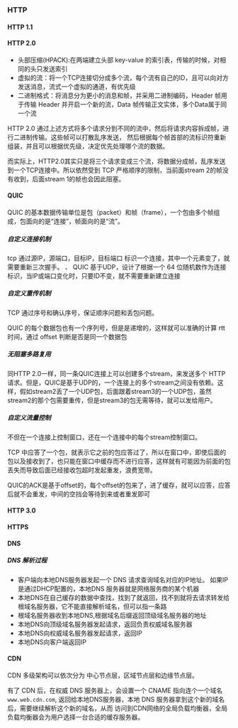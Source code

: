 ### HTTP 

#### HTTP 1.1

#### HTTP 2.0
- 头部压缩(HPACK):在两端建立头部 key-value 的索引表，传输的时候，对相同的头只发送索引
- 虚拟的流：将一个TCP连接切分成多个流，每个流有自己的ID，且可以向对方发送消息，流式一个虚拟的通道，有优先级
- 二进制格式：将消息分为更小的消息和帧，并采用二进制编码，Header 帧用于传输 Header 并开启一个新的流，Data 帧传输正文实体，多个Data属于同一个流  

HTTP 2.0 通过上述方式将多个请求分到不同的流中，然后将请求内容拆成帧，进行二进制传输。这些帧可以打散乱序发送， 然后根据每个帧首部的流标识符重新组装，并且可以根据优先级，决定优先处理哪个流的数据。  

而实际上，HTTP2.0其实只是将三个请求变成三个流，将数据分成帧，乱序发送到一个TCP连接中。所以依然受到 TCP 严格顺序的限制，当前面stream 2的帧没有收到，后面stream 1的帧也会因此阻塞。

#### QUIC
QUIC 的基本数据传输单位是包（packet）和帧（frame），一个包由多个帧组成，包面向的是“连接”，帧面向的是“流”。
##### 自定义连接机制
tcp 通过源IP，源端口，目标IP，目标端口 标识一个连接，其中一个元素变了，就需要重新三次握手。  、
QUIC 基于UDP，设计了根据一个 64 位随机数作为连接标识，当IP或端口变化时，只要ID不变，就不需要重新建立连接

##### 自定义重传机制
TCP 通过序号和确认序号，保证顺序问题和丢包问题。  

QUIC 的每个数据包也有一个序列号，但是是递增的，这样就可以准确的计算 rtt 时间，通过 offset 判断是否是同一个数据包

##### 无阻塞多路复用
同HTTP 2.0一样，同一条QUIC连接上可以创建多个stream，来发送多个 HTTP 请求。但是，QUIC是基于UDP的，一个连接上的多个stream之间没有依赖。这样，假如stream2丢了一个UDP包，后面跟着stream3的一个UDP包，虽然stream2的那个包需要重传，但是stream3的包无需等待，就可以发给用户。

##### 自定义流量控制
不但在一个连接上控制窗口，还在一个连接中的每个stream控制窗口。

TCP 中应答了一个包，就表示它之前的包应答过了，所以在窗口中，即使后面的包以及接收到了，也只能在窗口中缓存而不进行应答，这样就有可能因为前面的包丢失而导致后面已经接收包超时发起重发，浪费宽带。    

QUIC的ACK是基于offset的，每个offset的包来了，进了缓存，就可以应答，应答后就不会重发，中间的空挡会等待到来或者重发即可
#### HTTP 3.0

#### HTTPS

#### DNS
##### DNS 解析过程
- 客户端向本地DNS服务器发起一个 DNS 请求查询域名对应的IP地址。 如果IP是通过DHCP配置的，本地DNS 服务器就是网络服务商的某个机器
- 本地DNS在自己缓存的数据中查找，找到了就返回，找不到就将去请求转发给根域名服务器，它不能直接解析域名，但可以指一条路
- 根域名服务器收到本地DNS,根据域名后缀返回顶级域名服务器的地址
- 本地DNS向顶级域名服务器发起请求，返回负责权威域名服务器
- 本地DNS向权威域名服务器发起请求，返回IP
- 本地DNS向客户端返回IP

#### CDN
CDN 多级架构可以依次分为 中心节点层，区域节点层和边缘节点层。  

有了 CDN 后，在权威 DNS 服务器上，会设置一个 CNAME 指向连个一个域名 `www.web.cdn.com`, 返回给本地DNS服务器，本地 DNS 服务器拿到这个新的域名后，需要继续解析这个新的域名，从而
访问到CDN网络的全局负载均衡器，全局负载均衡器会为用户选择一台合适的缓存服务器。


